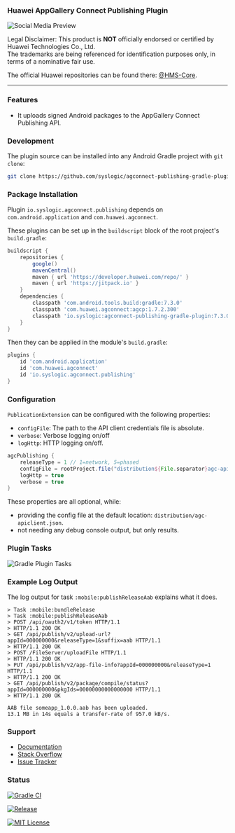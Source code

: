 ### Huawei AppGallery Connect Publishing Plugin

![Social Media Preview](https://raw.githubusercontent.com/syslogic/agconnect-publishing-gradle-plugin/master/screenshots/repository.png)

Legal Disclaimer: This product is **NOT** officially endorsed or certified by Huawei Technologies Co., Ltd.<br/>
The trademarks are being referenced for identification purposes only, in terms of a nominative fair use.

The official Huawei repositories can be found there: [@HMS-Core](https://github.com/orgs/HMS-Core/repositories).

 ---
### Features

 - It uploads signed Android packages to the AppGallery Connect Publishing API.

### Development

The plugin source can be installed into any Android Gradle project with `git clone`:

````bash
git clone https://github.com/syslogic/agconnect-publishing-gradle-plugin.git ./buildSrc
````

### Package Installation

Plugin `io.syslogic.agconnect.publishing` depends on `com.android.application` and `com.huawei.agconnect`.

These plugins can be set up in the `buildscript` block of the root project's `build.gradle`:
````groovy
buildscript {
    repositories {
        google()
        mavenCentral()
        maven { url 'https://developer.huawei.com/repo/' }
        maven { url 'https://jitpack.io' }
    }
    dependencies {
        classpath 'com.android.tools.build:gradle:7.3.0'
        classpath 'com.huawei.agconnect:agcp:1.7.2.300'
        classpath 'io.syslogic:agconnect-publishing-gradle-plugin:7.3.0.12'
    }
}
````

Then they can be applied in the module's `build.gradle`:
````groovy
plugins {
    id 'com.android.application'
    id 'com.huawei.agconnect'
    id 'io.syslogic.agconnect.publishing'
}
````

### Configuration

`PublicationExtension` can be configured with the following properties:

 - `configFile`: The path to the API client credentials file is absolute.
 - `verbose`: Verbose logging on/off
 - `logHttp`: HTTP logging on/off.

````groovy
agcPublishing {
    releaseType = 1 // 1=network, 5=phased
    configFile = rootProject.file("distribution${File.separator}agc-apiclient.json").absolutePath
    logHttp = true
    verbose = true
}
````

These properties are all optional, while:

 - providing the config file at the default location: `distribution/agc-apiclient.json`.
 - not needing any debug console output, but only results.

### Plugin Tasks

![Gradle Plugin Tasks](https://raw.githubusercontent.com/syslogic/agconnect-publishing-gradle-plugin/master/screenshots/screenshot_01.png)

### Example Log Output

The log output for task `:mobile:publishReleaseAab` explains what it does.

````
> Task :mobile:bundleRelease
> Task :mobile:publishReleaseAab
> POST /api/oauth2/v1/token HTTP/1.1
> HTTP/1.1 200 OK
> GET /api/publish/v2/upload-url?appId=000000000&releaseType=1&suffix=aab HTTP/1.1
> HTTP/1.1 200 OK
> POST /FileServer/uploadFile HTTP/1.1
> HTTP/1.1 200 OK
> PUT /api/publish/v2/app-file-info?appId=000000000&releaseType=1 HTTP/1.1
> HTTP/1.1 200 OK
> GET /api/publish/v2/package/compile/status?appId=000000000&pkgIds=00000000000000000 HTTP/1.1
> HTTP/1.1 200 OK

AAB file someapp_1.0.0.aab has been uploaded.
13.1 MB in 14s equals a transfer-rate of 957.0 kB/s.
````

### Support
- [Documentation](https://developer.huawei.com/consumer/en/doc/development/AppGallery-connect-References/agcapi-obtain_token-0000001158365043)
- [Stack Overflow](https://stackoverflow.com/questions/tagged/huawei-developers)
- [Issue Tracker](https://github.com/syslogic/agconnect-publishing-gradle-plugin/issues)

### Status

[![Gradle CI](https://github.com/syslogic/agconnect-publishing-gradle-plugin/actions/workflows/gradle.yml/badge.svg)](https://github.com/syslogic/agconnect-publishing-gradle-plugin/actions/workflows/gradle.yml)

[![Release](https://jitpack.io/v/syslogic/agconnect-publishing-gradle-plugin.svg)](https://jitpack.io/#io.syslogic/agconnect-publishing-gradle-plugin)

[![MIT License](https://img.shields.io/github/license/syslogic/agconnect-publishing-gradle-plugin)](https://github.com/syslogic/agconnect-publishing-gradle-plugin/blob/master/LICENSE)
